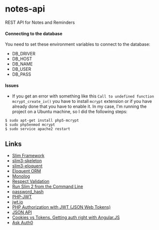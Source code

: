 # notes-api
REST API for Notes and Reminders

#### Connecting to the database
You need to set these environment variables to connect to the database:
- DB_DRIVER
- DB_HOST
- DB_NAME
- DB_USER
- DB_PASS

#### Issues
- If you get an error with something like this `Call to undefined function mcrypt_create_iv()` you have to install `mcrypt` extension or if you have already done that you have to enable it. In my case, I'm running the project on a Ubuntu machine, so I did the following steps:
```
$ sudo apt-get install php5-mcrypt
$ sudo php5enmod mcrypt
$ sudo service apache2 restart
```

## Links
- [Slim Framework](https://github.com/slimphp/Slim)
- [slim3-skeleton](https://github.com/akrabat/slim3-skeleton)
- [slim3-eloquent](https://github.com/kladd/slim-eloquent)
- [Eloquent ORM](https://github.com/illuminate/database)
- [Monolog](https://github.com/Seldaek/monolog)
- [Respect Validation](https://github.com/Respect/Validation)
- [Run Slim 2 from the Command Line](https://akrabat.com/run-a-slim-2-application-from-the-command-line/)
- [password_hash](http://php.net/manual/en/function.password-hash.php)
- [PHP-JWT](https://github.com/firebase/php-jwt)
- [jwt.io](http://jwt.io/)
- [PHP Authorization with JWT (JSON Web Tokens)](http://www.sitepoint.com/php-authorization-jwt-json-web-tokens/)
- [JSON API](http://jsonapi.org/)
- [Cookies vs Tokens. Getting auth right with Angular.JS](https://auth0.com/blog/2014/01/07/angularjs-authentication-with-cookies-vs-token/)
- [Ask Auth0](https://ask.auth0.com/)
